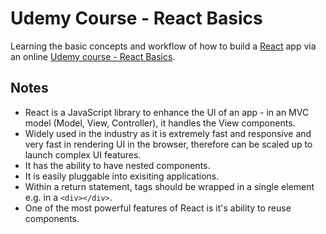 # Udemy Course - React Basics

Learning the basic concepts and workflow of how to build a [React](https://reactjs.org/) app via an online [Udemy course - React Basics](https://www.udemy.com/course/react-basic-in-just-1-hour/). 

## Notes

- React is a JavaScript library to enhance the UI of an app - in an MVC model (Model, View, Controller), it handles the View components.
- Widely used in the industry as it is extremely fast and responsive and very fast in rendering UI in the browser, therefore can be scaled up to launch complex UI features. 
- It has the ability to have nested components. 
- It is easily pluggable into exisiting applications.
- Within a return statement, tags should be wrapped in a single element e.g. in a ```<div></div>```. 
- One of the most powerful features of React is it's ability to reuse components.